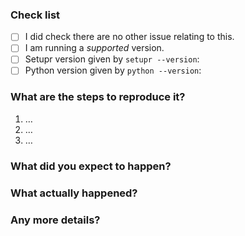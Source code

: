 ### Check list

<!--- Please follow these steps. -->

* [ ] I did check there are no other issue relating to this.
* [ ] I am running a *supported* version.
* [ ] Setupr version given by `setupr --version`:
* [ ] Python version given by `python --version`:

### What are the steps to reproduce it?

<!--- Please detail how we can reproduce the issue. -->

1. …
1. …
1. …

### What did you expect to happen?

<!--- What should have happened instead of the issue? -->

### What actually happened?

<!--- Could you please give as much detail as possible? -->

### Any more details?

<!--- Anything that could be useful to use: log files, screen shots, and
videos are all good examples. -->
